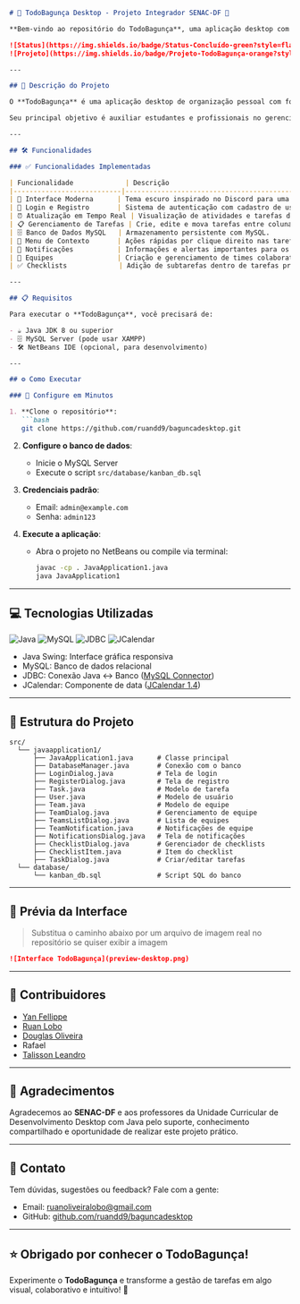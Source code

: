 ```markdown
# 🌟 TodoBagunça Desktop - Projeto Integrador SENAC-DF 🌟

**Bem-vindo ao repositório do TodoBagunça**, uma aplicação desktop com quadro Kanban desenvolvida no SENAC-DF, como parte do Projeto Integrador da Unidade Curricular de Desenvolvimento Desktop com Java. 💻

![Status](https://img.shields.io/badge/Status-Concluído-green?style=flat-square)
![Projeto](https://img.shields.io/badge/Projeto-TodoBagunça-orange?style=for-the-badge)

---

## 📖 Descrição do Projeto

O **TodoBagunça** é uma aplicação desktop de organização pessoal com foco em produtividade e colaboração em equipe. Inspirado em ferramentas como o Trello e no visual do Discord, o projeto tem como base metodologias ágeis (Scrum e Kanban) e foi construído em **Java Swing**, com integração ao **MySQL** via **JDBC**.

Seu principal objetivo é auxiliar estudantes e profissionais no gerenciamento visual de tarefas em quadros, listas e checklists.

---

## 🛠️ Funcionalidades

### ✅ Funcionalidades Implementadas

| Funcionalidade             | Descrição                                                                 |
|---------------------------|---------------------------------------------------------------------------|
| 🎨 Interface Moderna      | Tema escuro inspirado no Discord para uma melhor experiência visual.     |
| 🔐 Login e Registro       | Sistema de autenticação com cadastro de usuários.                         |
| ⏰ Atualização em Tempo Real | Visualização de atividades e tarefas dinamicamente.                  |
| 📋 Gerenciamento de Tarefas | Crie, edite e mova tarefas entre colunas (Kanban).                   |
| 🗄️ Banco de Dados MySQL   | Armazenamento persistente com MySQL.                                     |
| 📍 Menu de Contexto       | Ações rápidas por clique direito nas tarefas.                            |
| 🔔 Notificações           | Informações e alertas importantes para os usuários.                      |
| 👥 Equipes                | Criação e gerenciamento de times colaborativos.                          |
| ✅ Checklists             | Adição de subtarefas dentro de tarefas principais.                       |

---

## 📋 Requisitos

Para executar o **TodoBagunça**, você precisará de:

- ☕ Java JDK 8 ou superior  
- 🗄️ MySQL Server (pode usar XAMPP)  
- 🛠️ NetBeans IDE (opcional, para desenvolvimento)

---

## ⚙️ Como Executar

### 🚀 Configure em Minutos

1. **Clone o repositório**:
   ```bash
   git clone https://github.com/ruandd9/baguncadesktop.git
   ```

2. **Configure o banco de dados**:
   - Inicie o MySQL Server
   - Execute o script `src/database/kanban_db.sql`

3. **Credenciais padrão**:
   - Email: `admin@example.com`
   - Senha: `admin123`

4. **Execute a aplicação**:
   - Abra o projeto no NetBeans ou compile via terminal:
     ```bash
     javac -cp . JavaApplication1.java
     java JavaApplication1
     ```

---

## 💻 Tecnologias Utilizadas

![Java](https://img.shields.io/badge/Java-007396?style=flat-square&logo=java&logoColor=white)
![MySQL](https://img.shields.io/badge/MySQL-4479A1?style=flat-square&logo=mysql&logoColor=white)
![JDBC](https://img.shields.io/badge/JDBC-000000?style=flat-square&logo=java&logoColor=white)
![JCalendar](https://img.shields.io/badge/JCalendar-FFD700?style=flat-square&logo=java&logoColor=black)

- Java Swing: Interface gráfica responsiva  
- MySQL: Banco de dados relacional  
- JDBC: Conexão Java ↔ Banco ([MySQL Connector](https://repo1.maven.org/maven2/com/mysql/mysql-connector-j/9.0.0/mysql-connector-j-9.0.0.jar))  
- JCalendar: Componente de data ([JCalendar 1.4](https://repo1.maven.org/maven2/com/toedter/jcalendar/1.4/jcalendar-1.4.jar))

---

## 📂 Estrutura do Projeto

```plaintext
src/
  └── javaapplication1/
      ├── JavaApplication1.java      # Classe principal
      ├── DatabaseManager.java       # Conexão com o banco
      ├── LoginDialog.java           # Tela de login
      ├── RegisterDialog.java        # Tela de registro
      ├── Task.java                  # Modelo de tarefa
      ├── User.java                  # Modelo de usuário
      ├── Team.java                  # Modelo de equipe
      ├── TeamDialog.java            # Gerenciamento de equipe
      ├── TeamsListDialog.java       # Lista de equipes
      ├── TeamNotification.java      # Notificações de equipe
      ├── NotificationsDialog.java   # Tela de notificações
      ├── ChecklistDialog.java       # Gerenciador de checklists
      ├── ChecklistItem.java         # Item do checklist
      ├── TaskDialog.java            # Criar/editar tarefas
  └── database/
      └── kanban_db.sql              # Script SQL do banco
```

---

## 📸 Prévia da Interface

> Substitua o caminho abaixo por um arquivo de imagem real no repositório se quiser exibir a imagem

```markdown
![Interface TodoBagunça](preview-desktop.png)
```

---

## 👥 Contribuidores

- [Yan Fellippe](https://github.com/YanFellippe)  
- [Ruan Lobo](https://github.com/ruandd9)  
- [Douglas Oliveira](https://github.com/douglasarj)  
- Rafael  
- [Talisson Leandro](https://github.com/talissonleandro)

---

## 🙏 Agradecimentos

Agradecemos ao **SENAC-DF** e aos professores da Unidade Curricular de Desenvolvimento Desktop com Java pelo suporte, conhecimento compartilhado e oportunidade de realizar este projeto prático.

---

## 📧 Contato

Tem dúvidas, sugestões ou feedback? Fale com a gente:

- Email: [ruanoliveiralobo@gmail.com](mailto:ruanoliveiralobo@gmail.com)  
- GitHub: [github.com/ruandd9/baguncadesktop](https://github.com/ruandd9/baguncadesktop)

---

## ⭐ Obrigado por conhecer o TodoBagunça!

Experimente o **TodoBagunça** e transforme a gestão de tarefas em algo visual, colaborativo e intuitivo! 🚀
```
